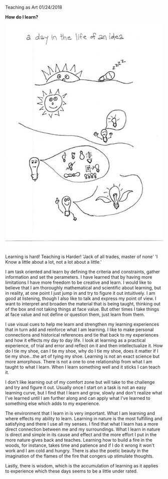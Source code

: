 Teaching as Art						01/24/2018

**How do I learn?**

![](img/AnIdea.jpg)


Learning is hard! Teaching is Harder!
'Jack of all trades, master of none'
'I Know a little about a lot, not a lot about a little.'

I am task oriented and learn by defining the criteria and constraints, gather information and set the perameters. I have learned that by having more limitations I have more freedom to be creative and learn.  I would like to believe that I am thoroughly mathematical and scientific about learning, but in reality, at one point I just jump in and try to figure it out intuitively. I am good at listening, though I also like to talk and express my point of view. I want to interpret and broaden the material that is being taught, thinking out of the box and not taking things at face value. But other times I take things at face value and not define or question them, just learn from them.

I use visual cues to help me learn and strengthen my learning experiences that in turn add and reinforce what I am learning. I like to make personal connections and historical references and tie that back to my experiences and how it effects my day to day life. I look at learning as a practical experience, of trial and error and reflect on it and then intellectualize it. How do I tie my shoe, can I tie my shoe, why do I tie my shoe, does it matter if I tie my shoe…the art of tying my shoe. Learning is not an exact science but more amorphous. There is not a one to one relationship from what I am taught to what I learn. When I learn something well and it sticks I can teach it.

I don't like learning out of my comfort zone but will take to the challenge and try and figure it out. Usually once I start on a task is not an easy learning curve, but I find that I learn and grow, slowly and don't realize what I've learned until I am further along and can apply what I've learned to something else which adds to my experience. 

The environment that I learn in is very important. What I am learning and where effects my ability to learn. Learning in nature is the most fulfilling and satisfying and there I use all my senses. I find that what I learn has a more direct connection between me and my surroundings. What I learn in nature is direct and simple in its cause and effect and the more effort I put in the more nature gives back and teaches. Learning how to build a fire in the woods, for instance, takes time and patience and if I do it wrong it won't work and I am cold and hungry. There is also the poetic beauty in the imagination of the flames of the fire that congers up stimulate thoughts.


Lastly, there is wisdom, which is the accumulation of learning as it applies to experience which these days seems to be a little under rated.
